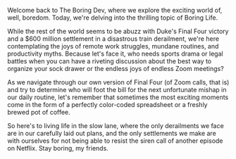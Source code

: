Welcome back to The Boring Dev, where we explore the exciting world of, well, boredom. Today, we're delving into the thrilling topic of Boring Life. 

While the rest of the world seems to be abuzz with Duke's Final Four victory and a $600 million settlement in a disastrous train derailment, we're here contemplating the joys of remote work struggles, mundane routines, and productivity myths. Because let's face it, who needs sports drama or legal battles when you can have a riveting discussion about the best way to organize your sock drawer or the endless joys of endless Zoom meetings?

As we navigate through our own version of Final Four (of Zoom calls, that is) and try to determine who will foot the bill for the next unfortunate mishap in our daily routine, let's remember that sometimes the most exciting moments come in the form of a perfectly color-coded spreadsheet or a freshly brewed pot of coffee. 

So here's to living life in the slow lane, where the only derailments we face are in our carefully laid out plans, and the only settlements we make are with ourselves for not being able to resist the siren call of another episode on Netflix. Stay boring, my friends.